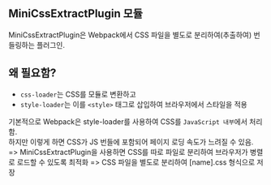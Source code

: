 ## MiniCssExtractPlugin 모듈

MiniCssExtractPlugin은 Webpack에서 CSS 파일을 별도로 분리하여(추출하여) 번들링하는 플러그인.

## 왜 필요함?

- `css-loader`는 CSS를 모듈로 변환하고  
- `style-loader`는 이를 `<style>` 태그로 삽입하여 브라우저에서 스타일을 적용

기본적으로 Webpack은 style-loader를 사용하여 CSS를 `JavaScript 내부`에서 처리함.  
하지만 이렇게 하면 CSS가 JS 번들에 포함되어 페이지 로딩 속도가 느려질 수 있음.  
=> MiniCssExtractPlugin을 사용하면 CSS를 따로 파일로 분리하여 브라우저가 병렬로 로드할 수 있도록 최적화
=> CSS 파일을 별도로 분리하여 [name].css 형식으로 저장


